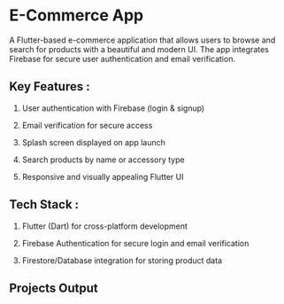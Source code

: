 # E-Commerce App

A Flutter-based e-commerce application that allows users to browse and search for products with a beautiful and modern UI. The app integrates Firebase for secure user authentication and email verification.

## Key Features :

  1. User authentication with Firebase (login & signup)
  
  2. Email verification for secure access
  
  3. Splash screen displayed on app launch
  
  4. Search products by name or accessory type
  
  5. Responsive and visually appealing Flutter UI

## Tech Stack :

  1. Flutter (Dart) for cross-platform development
  
  2. Firebase Authentication for secure login and email verification
  
  3. Firestore/Database integration for storing product data

## Projects Output 
  
